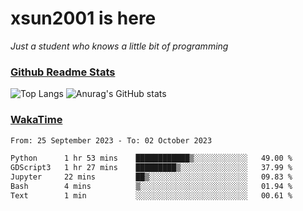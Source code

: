 # xsun2001 is here

*Just a student who knows a little bit of programming*

### [Github Readme Stats](https://github.com/anuraghazra/github-readme-stats)

![Top Langs](https://github-readme-stats.vercel.app/api/top-langs/?username=xsun2001&layout=compact&theme=radical) ![Anurag's GitHub stats](https://github-readme-stats.vercel.app/api?username=xsun2001&show_icons=true&theme=radical)

### [WakaTime](https://wakatime.com)

<!--START_SECTION:waka-->

```txt
From: 25 September 2023 - To: 02 October 2023

Python      1 hr 53 mins    ████████████▒░░░░░░░░░░░░   49.00 %
GDScript3   1 hr 27 mins    █████████▒░░░░░░░░░░░░░░░   37.99 %
Jupyter     22 mins         ██▒░░░░░░░░░░░░░░░░░░░░░░   09.83 %
Bash        4 mins          ▒░░░░░░░░░░░░░░░░░░░░░░░░   01.94 %
Text        1 min           ░░░░░░░░░░░░░░░░░░░░░░░░░   00.61 %
```

<!--END_SECTION:waka-->
